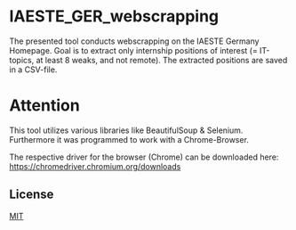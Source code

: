 # IAESTE_GER_webscrapping

The presented tool conducts webscrapping on the IAESTE Germany Homepage.
Goal is to extract only internship positions of interest (= IT-topics, at least 8 weaks, and not remote).
The extracted positions are saved in a CSV-file.

# Attention
This tool utilizes various libraries like BeautifulSoup & Selenium.
Furthermore it was programmed to work with a Chrome-Browser.

The respective driver for the browser (Chrome) can be downloaded here:
https://chromedriver.chromium.org/downloads

## License
[MIT](https://choosealicense.com/licenses/mit/)
